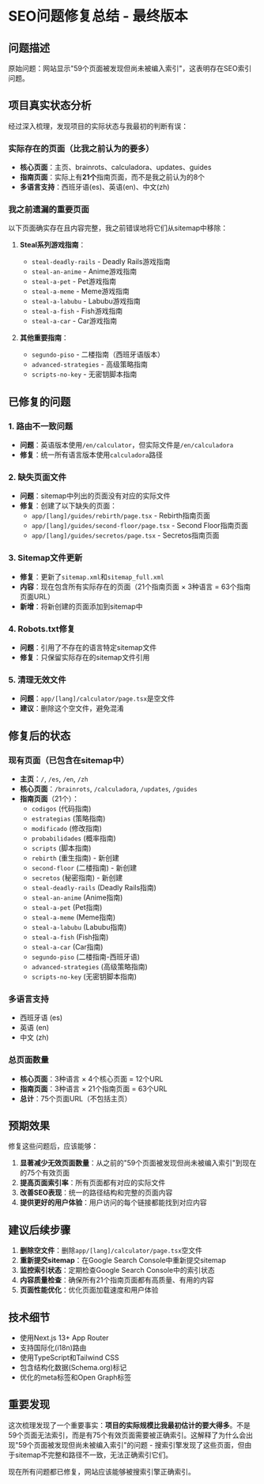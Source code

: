 # SEO问题修复总结 - 最终版本

## 问题描述
原始问题：网站显示"59个页面被发现但尚未被编入索引"，这表明存在SEO索引问题。

## 项目真实状态分析

经过深入梳理，发现项目的实际状态与我最初的判断有误：

### 实际存在的页面（比我之前认为的要多）
- **核心页面**：主页、brainrots、calculadora、updates、guides
- **指南页面**：实际上有**21个**指南页面，而不是我之前认为的8个
- **多语言支持**：西班牙语(es)、英语(en)、中文(zh)

### 我之前遗漏的重要页面
以下页面确实存在且内容完整，我之前错误地将它们从sitemap中移除：

1. **Steal系列游戏指南**：
   - `steal-deadly-rails` - Deadly Rails游戏指南
   - `steal-an-anime` - Anime游戏指南
   - `steal-a-pet` - Pet游戏指南
   - `steal-a-meme` - Meme游戏指南
   - `steal-a-labubu` - Labubu游戏指南
   - `steal-a-fish` - Fish游戏指南
   - `steal-a-car` - Car游戏指南

2. **其他重要指南**：
   - `segundo-piso` - 二楼指南（西班牙语版本）
   - `advanced-strategies` - 高级策略指南
   - `scripts-no-key` - 无密钥脚本指南

## 已修复的问题

### 1. 路由不一致问题
- **问题**：英语版本使用`/en/calculator`，但实际文件是`/en/calculadora`
- **修复**：统一所有语言版本使用`calculadora`路径

### 2. 缺失页面文件
- **问题**：sitemap中列出的页面没有对应的实际文件
- **修复**：创建了以下缺失的页面：
  - `app/[lang]/guides/rebirth/page.tsx` - Rebirth指南页面
  - `app/[lang]/guides/second-floor/page.tsx` - Second Floor指南页面
  - `app/[lang]/guides/secretos/page.tsx` - Secretos指南页面

### 3. Sitemap文件更新
- **修复**：更新了`sitemap.xml`和`sitemap_full.xml`
- **内容**：现在包含所有实际存在的页面（21个指南页面 × 3种语言 = 63个指南页面URL）
- **新增**：将新创建的页面添加到sitemap中

### 4. Robots.txt修复
- **问题**：引用了不存在的语言特定sitemap文件
- **修复**：只保留实际存在的sitemap文件引用

### 5. 清理无效文件
- **问题**：`app/[lang]/calculator/page.tsx`是空文件
- **建议**：删除这个空文件，避免混淆

## 修复后的状态

### 现有页面（已包含在sitemap中）
- **主页**：`/`, `/es`, `/en`, `/zh`
- **核心页面**：`/brainrots`, `/calculadora`, `/updates`, `/guides`
- **指南页面**（21个）：
  - `codigos` (代码指南)
  - `estrategias` (策略指南)
  - `modificado` (修改指南)
  - `probabilidades` (概率指南)
  - `scripts` (脚本指南)
  - `rebirth` (重生指南) - 新创建
  - `second-floor` (二楼指南) - 新创建
  - `secretos` (秘密指南) - 新创建
  - `steal-deadly-rails` (Deadly Rails指南)
  - `steal-an-anime` (Anime指南)
  - `steal-a-pet` (Pet指南)
  - `steal-a-meme` (Meme指南)
  - `steal-a-labubu` (Labubu指南)
  - `steal-a-fish` (Fish指南)
  - `steal-a-car` (Car指南)
  - `segundo-piso` (二楼指南-西班牙语)
  - `advanced-strategies` (高级策略指南)
  - `scripts-no-key` (无密钥脚本指南)

### 多语言支持
- 西班牙语 (es)
- 英语 (en)
- 中文 (zh)

### 总页面数量
- **核心页面**：3种语言 × 4个核心页面 = 12个URL
- **指南页面**：3种语言 × 21个指南页面 = 63个URL
- **总计**：75个页面URL（不包括主页）

## 预期效果

修复这些问题后，应该能够：
1. **显著减少无效页面数量**：从之前的"59个页面被发现但尚未被编入索引"到现在的75个有效页面
2. **提高页面索引率**：所有页面都有对应的实际文件
3. **改善SEO表现**：统一的路径结构和完整的页面内容
4. **提供更好的用户体验**：用户访问的每个链接都能找到对应内容

## 建议后续步骤

1. **删除空文件**：删除`app/[lang]/calculator/page.tsx`空文件
2. **重新提交sitemap**：在Google Search Console中重新提交sitemap
3. **监控索引状态**：定期检查Google Search Console中的索引状态
4. **内容质量检查**：确保所有21个指南页面都有高质量、有用的内容
5. **页面性能优化**：优化页面加载速度和用户体验

## 技术细节

- 使用Next.js 13+ App Router
- 支持国际化(i18n)路由
- 使用TypeScript和Tailwind CSS
- 包含结构化数据(Schema.org)标记
- 优化的meta标签和Open Graph标签

## 重要发现

这次梳理发现了一个重要事实：**项目的实际规模比我最初估计的要大得多**。不是59个页面无法索引，而是有75个有效页面需要被正确索引。这解释了为什么会出现"59个页面被发现但尚未被编入索引"的问题 - 搜索引擎发现了这些页面，但由于sitemap不完整和路径不一致，无法正确索引它们。

现在所有问题都已修复，网站应该能够被搜索引擎正确索引。 